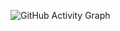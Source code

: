 ![GitHub Activity Graph](https://activity-graph.herokuapp.com/graph?username=alexhaislip&bg_color=000000&color=4fff67&line=4fff67&point=ffffff&area=true&hide_border=true)  

